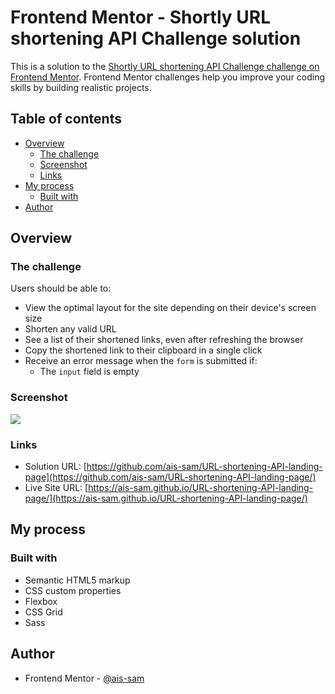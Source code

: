# Frontend Mentor - Shortly URL shortening API Challenge solution

This is a solution to the [Shortly URL shortening API Challenge challenge on Frontend Mentor](https://www.frontendmentor.io/challenges/url-shortening-api-landing-page-2ce3ob-G). Frontend Mentor challenges help you improve your coding skills by building realistic projects. 

## Table of contents

- [Overview](#overview)
  - [The challenge](#the-challenge)
  - [Screenshot](#screenshot)
  - [Links](#links)
- [My process](#my-process)
  - [Built with](#built-with)
- [Author](#author)


## Overview

### The challenge

Users should be able to:

- View the optimal layout for the site depending on their device's screen size
- Shorten any valid URL
- See a list of their shortened links, even after refreshing the browser
- Copy the shortened link to their clipboard in a single click
- Receive an error message when the `form` is submitted if:
  - The `input` field is empty

### Screenshot

![](.images/screenshot.png)



### Links

- Solution URL: [https://github.com/ais-sam/URL-shortening-API-landing-page](https://github.com/ais-sam/URL-shortening-API-landing-page/)
- Live Site URL: [https://ais-sam.github.io/URL-shortening-API-landing-page/](https://ais-sam.github.io/URL-shortening-API-landing-page/)


## My process

### Built with

- Semantic HTML5 markup
- CSS custom properties
- Flexbox
- CSS Grid
- Sass



## Author
- Frontend Mentor - [@ais-sam](https://www.frontendmentor.io/profile/ais-sam)



